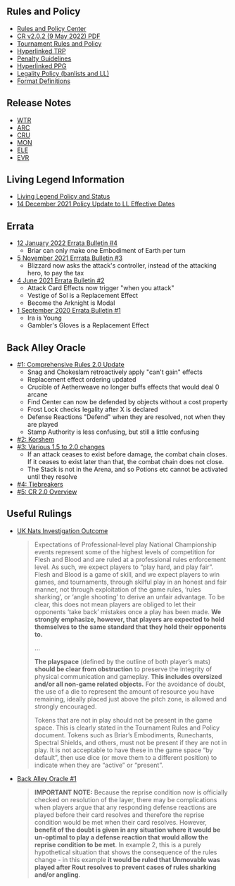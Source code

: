 ## Rules and Policy

* [Rules and Policy Center](https://fabtcg.com/resources/rules-and-policy-center/)
* [CR v2.0.2 (9 May 2022) PDF](https://storage.googleapis.com/fabmaster/media/documents/FaB_Comprehensive_Rules_v2.0.2.pdf)
* [Tournament Rules and Policy](https://fabtcg.com/resources/rules-and-policy-center/tournament-rules-and-policy/)
* [Hyperlinked TRP](https://dcollinsn.github.io/fab-docs/trp)
* [Penalty Guidelines](https://fabtcg.com/resources/rules-and-policy-center/penalty-guidelines/)
* [Hyperlinked PPG](https://dcollinsn.github.io/fab-docs/pg)
* [Legality Policy (banlists and LL)](https://fabtcg.com/resources/rules-and-policy-center/card-legality-policy/)
* [Format Definitions](https://fabtcg.com/resources/gameplay-formats/)

## Release Notes

* [WTR](https://fabtcg.com/resources/rules-and-policy-center/release-notes/welcome-rathe/)
* [ARC](https://fabtcg.com/resources/rules-and-policy-center/release-notes/arcane-rising/)
* [CRU](https://fabtcg.com/resources/rules-and-policy-center/release-notes/crucible-war/)
* [MON](https://fabtcg.com/resources/rules-and-policy-center/release-notes/monarch/)
* [ELE](https://fabtcg.com/resources/rules-and-policy-center/release-notes/tales-aria-release-notes/)
* [EVR](https://fabtcg.com/resources/rules-and-policy-center/release-notes/everfest/)

## Living Legend Information

* [Living Legend Policy and Status](https://fabtcg.com/resources/rules-and-policy-center/living-legend/)
* [14 December 2021 Policy Update to LL Effective Dates](https://fabtcg.com/articles/banned-and-restricted-announcement-dec-14/)

## Errata

* [12 January 2022 Errata Bulletin #4](https://fabtcg.com/resources/rules-and-policy-center/errata-bulletins/errata-bulletin-4/)
  * Briar can only make one Embodiment of Earth per turn
* [5 November 2021 Errrata Bulletin #3](https://fabtcg.com/resources/rules-and-policy-center/errata-bulletins/errata-bulletin-3/)
  * Blizzard now asks the attack's controller, instead of the attacking hero, to pay the tax
* [4 June 2021 Errata Bulletin #2](https://fabtcg.com/resources/rules-and-policy-center/errata-bulletins/functional-errata/)
  * Attack Card Effects now trigger "when you attack"
  * Vestige of Sol is a Replacement Effect
  * Become the Arknight is Modal
* [1 September 2020 Errata Bulletin #1](https://fabtcg.com/resources/rules-and-policy-center/errata-bulletins/errata-bulletin/)
  * Ira is Young
  * Gambler's Gloves is a Replacement Effect

## Back Alley Oracle

* [#1: Comprehensive Rules 2.0 Update](https://fabtcg.com/articles/back-alley-oracle-1-comprehensive-rules-20-update/)
  * Snag and Chokeslam retroactively apply "can't gain" effects
  * Replacement effect ordering updated
  * Crucible of Aetherweave no longer buffs effects that would deal 0 arcane
  * Find Center can now be defended by objects without a cost property
  * Frost Lock checks legality after X is declared
  * Defense Reactions "Defend" when they are resolved, not when they are played
  * Stamp Authority is less confusing, but still a little confusing
* [#2: Korshem](https://fabtcg.com/articles/back-alley-oracle-2-korshem-edition/)
* [#3: Various 1.5 to 2.0 changes](https://fabtcg.com/articles/back-alley-oracle-3-cr20-officially-released/)
  * If an attack ceases to exist before damage, the combat chain closes. If it ceases to exist later than that, the combat chain does not close.
  * The Stack is not in the Arena, and so Potions etc cannot be activated until they resolve
* [#4: Tiebreakers](https://fabtcg.com/articles/back-alley-oracle-4-tiebreakers/)
* [#5: CR 2.0 Overview](https://fabtcg.com/articles/back-alley-oracle-cr20-overview/)

## Useful Rulings

* [UK Nats Investigation Outcome](https://fabtcg.com/articles/uk-national-championship-investigation-outcome/)
  > Expectations of Professional-level play
  > National Championship events represent some of the highest levels of competition for Flesh and Blood and are ruled at a professional rules enforcement level. As such, we expect players to “play hard, and play fair”. Flesh and Blood is a game of skill, and we expect players to win games, and tournaments, through skilful play in an honest and fair manner, not through exploitation of the game rules, ‘rules sharking’, or ‘angle shooting’ to derive an unfair advantage. To be clear, this does not mean players are obliged to let their opponents ‘take back’ mistakes once a play has been made. **We strongly emphasize, however, that players are expected to hold themselves to the same standard that they hold their opponents to.**
  > 
  > ...
  > 
  > **The playspace** (defined by the outline of both player’s mats) **should be clear from obstruction** to preserve the integrity of physical communication and gameplay. **This includes oversized and/or all non-game related objects.** For the avoidance of doubt, the use of a die to represent the amount of resource you have remaining, ideally placed just above the pitch zone, is allowed and strongly encouraged.
  > 
  > Tokens that are not in play should not be present in the game space. This is clearly stated in the Tournament Rules and Policy document. Tokens such as Briar’s Embodiments, Runechants, Spectral Shields, and others, must not be present if they are not in play. It is not acceptable to have these in the game space “by default”, then use dice (or move them to a different position) to indicate when they are “active” or “present”.
* [Back Alley Oracle #1](https://fabtcg.com/articles/back-alley-oracle-1-comprehensive-rules-20-update/)
  > **IMPORTANT NOTE:** Because the reprise condition now is officially checked on resolution of the layer, there may be complications when players argue that any responding defense reactions are played before their card resolves and therefore the reprise condition would be met when their card resolves. However, **benefit of the doubt is given in any situation where it would be un-optimal to play a defense reaction that would allow the reprise condition to be met**. In example 2, this is a purely hypothetical situation that shows the consequence of the rules change - in this example **it would be ruled that Unmovable was played after Rout resolves to prevent cases of rules sharking and/or angling**.
